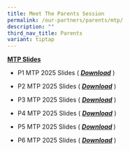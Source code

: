 ```yaml
---
title: Meet The Parents Session
permalink: /our-partners/parents/mtp/
description: ""
third_nav_title: Parents
variant: tiptap
---
```

<p><strong><u>MTP Slides</u></strong>
</p>
<ul data-tight="true" class="tight">
<li>
<p>P1 MTP 2025 Slides ( <strong><em><a href="/files/2025_P1_MTP_slides_final_reduce.pdf" rel="noopener nofollow" target="_blank">Download</a></em></strong> )</p>
</li>
<li>
<p>P2 MTP 2025 Slides ( <strong><em><a href="/files/BOY_P2_MTP_YH_AYH_Slides__P2__2025_parents_reduce.pdf" rel="noopener nofollow" target="_blank">Download</a></em></strong> )</p>
</li>
<li>
<p>P3 MTP 2025 Slides ( <strong><em><a href="/files/P3_MTP_YH_2025__for_School_Website_.pdf" rel="noopener nofollow" target="_blank">Download</a></em></strong> )</p>
</li>
<li>
<p>P4 MTP 2025 Slides ( <strong><em><a href="/files/P4_MTP_AYH_2025__for_School_Website_.pdf" rel="noopener nofollow" target="_blank">Download</a></em></strong> )</p>
</li>
<li>
<p>P5 MTP 2025 Slides ( <strong><em><a href="/files/P5_MTP_2025_YH_Slides__for_School_Website_.pdf" rel="noopener nofollow" target="_blank">Download</a></em> </strong>)</p>
</li>
<li>
<p>P6 MTP 2025 Slides ( <strong><em><a href="/files/BOY_MTP_AYH_SLIDES__P6__2025___for_sch_website.pdf" rel="noopener nofollow" target="_blank">Download</a></em></strong> )</p>
</li>
</ul>
<p></p>